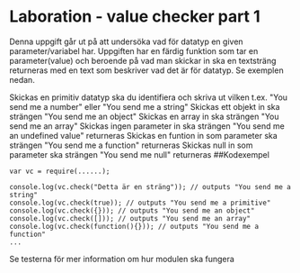 # Laboration - value checker part 1

Denna uppgift går ut på att undersöka vad för datatyp en given parameter/variabel har.
Uppgiften har en färdig funktion som tar en parameter(value) och beroende på vad man skickar in
ska en textsträng returneras med en text som beskriver vad det är för datatyp. Se exemplen nedan.

Skickas en primitiv datatyp ska du identifiera och skriva ut vilken t.ex. "You send me a number" eller "You send me a string"
Skickas ett objekt in ska strängen "You send me an object"
Skickas en array in ska strängen "You send me an array"
Skickas ingen parameter in ska strängen "You send me an undefined value" returneras
Skickas en funtion in som parameter ska strängen "You send me a function" returneras
Skickas null in som parameter ska strängen "You send me null" returneras
##Kodexempel
```
var vc = require(......);

console.log(vc.check("Detta är en sträng")); // outputs "You send me a string"
console.log(vc.check(true)); // outputs "You send me a primitive"
console.log(vc.check({})); // outputs "You send me an object"
console.log(vc.check([])); // outputs "You send me an array"
console.log(vc.check(function(){})); // outputs "You send me a function"
...
```
Se testerna för mer information om hur modulen ska fungera

